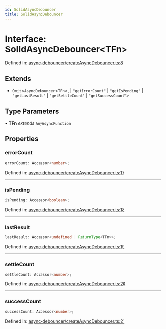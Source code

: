 ```yaml
---
id: SolidAsyncDebouncer
title: SolidAsyncDebouncer
---
```


<!-- DO NOT EDIT: this page is autogenerated from the type comments -->

# Interface: SolidAsyncDebouncer\<TFn\>

Defined in: [async-debouncer/createAsyncDebouncer.ts:8](https://github.com/TanStack/pacer/blob/main/packages/solid-pacer/src/async-debouncer/createAsyncDebouncer.ts#L8)

## Extends

- `Omit`\<`AsyncDebouncer`\<`TFn`\>, 
  \| `"getErrorCount"`
  \| `"getIsPending"`
  \| `"getLastResult"`
  \| `"getSettleCount"`
  \| `"getSuccessCount"`\>

## Type Parameters

• **TFn** *extends* `AnyAsyncFunction`

## Properties

### errorCount

```ts
errorCount: Accessor<number>;
```

Defined in: [async-debouncer/createAsyncDebouncer.ts:17](https://github.com/TanStack/pacer/blob/main/packages/solid-pacer/src/async-debouncer/createAsyncDebouncer.ts#L17)

***

### isPending

```ts
isPending: Accessor<boolean>;
```

Defined in: [async-debouncer/createAsyncDebouncer.ts:18](https://github.com/TanStack/pacer/blob/main/packages/solid-pacer/src/async-debouncer/createAsyncDebouncer.ts#L18)

***

### lastResult

```ts
lastResult: Accessor<undefined | ReturnType<TFn>>;
```

Defined in: [async-debouncer/createAsyncDebouncer.ts:19](https://github.com/TanStack/pacer/blob/main/packages/solid-pacer/src/async-debouncer/createAsyncDebouncer.ts#L19)

***

### settleCount

```ts
settleCount: Accessor<number>;
```

Defined in: [async-debouncer/createAsyncDebouncer.ts:20](https://github.com/TanStack/pacer/blob/main/packages/solid-pacer/src/async-debouncer/createAsyncDebouncer.ts#L20)

***

### successCount

```ts
successCount: Accessor<number>;
```

Defined in: [async-debouncer/createAsyncDebouncer.ts:21](https://github.com/TanStack/pacer/blob/main/packages/solid-pacer/src/async-debouncer/createAsyncDebouncer.ts#L21)

